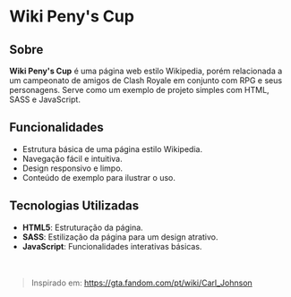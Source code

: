 # Wiki Peny's Cup

## Sobre

**Wiki Peny's Cup** é uma página web estilo Wikipedia, porém relacionada a um campeonato de amigos de Clash Royale em conjunto com RPG e seus personagens. Serve como um exemplo de projeto simples com HTML, SASS e JavaScript.

## Funcionalidades

- Estrutura básica de uma página estilo Wikipedia.
- Navegação fácil e intuitiva.
- Design responsivo e limpo.
- Conteúdo de exemplo para ilustrar o uso.

## Tecnologias Utilizadas

- **HTML5**: Estruturação da página.
- **SASS**: Estilização da página para um design atrativo.
- **JavaScript**: Funcionalidades interativas básicas.<br><br><br>
> Inspirado em: https://gta.fandom.com/pt/wiki/Carl_Johnson
